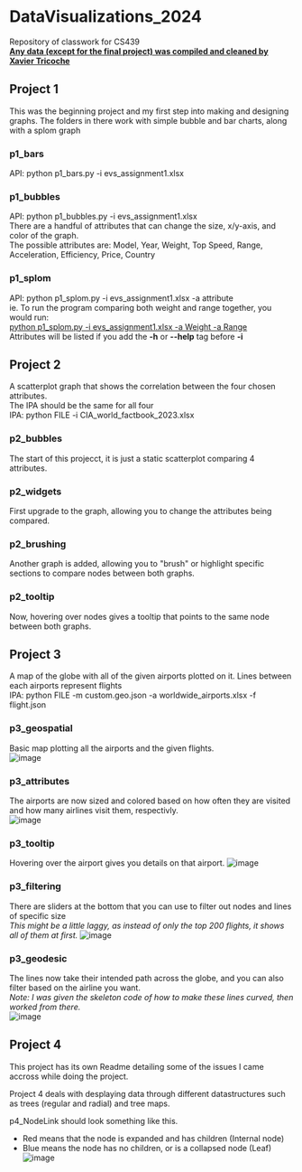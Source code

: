 # DataVisualizations_2024
Repository of classwork for CS439  
<ins>**Any data (except for the final project) was compiled and cleaned by Xavier Tricoche**</ins>

## Project 1
This was the beginning project and my first step into making and designing graphs. 
The folders in there work with simple bubble and bar charts, along with a splom graph

### p1_bars
API: python p1_bars.py -i evs_assignment1.xlsx

### p1_bubbles
API: python p1_bubbles.py -i evs_assignment1.xlsx  
There are a handful of attributes that can change the size, x/y-axis, and color of the graph.  
The possible attributes are: Model, Year, Weight, Top Speed, Range, Acceleration, Efficiency, Price, Country

### p1_splom
API: python p1_splom.py -i evs_assignment1.xlsx -a attribute  
ie. To run the program comparing both weight and range together, you would run:  
    <ins>python p1_splom.py -i evs_assignment1.xlsx -a Weight -a Range</ins>  
Attributes will be listed if you add the **-h** or **--help** tag before **-i**  


## Project 2
A scatterplot graph that shows the correlation between the four chosen attributes.  
The IPA should be the same for all four  
IPA: python FILE -i CIA_world_factbook_2023.xlsx  


### p2_bubbles
The start of this projecct, it is just a static scatterplot comparing 4 attributes.


### p2_widgets
First upgrade to the graph, allowing you to change the attributes being compared.

### p2_brushing
Another graph is added, allowing you to "brush" or highlight specific sections to compare nodes between both graphs.

### p2_tooltip
Now, hovering over nodes gives a tooltip that points to the same node between both graphs. 


## Project 3
A map of the globe with all of the given airports plotted on it. Lines between each airports represent flights  
IPA: python FILE -m custom.geo.json -a worldwide_airports.xlsx -f flight.json  

### p3_geospatial
Basic map plotting all the airports and the given flights.  
![image](https://github.com/user-attachments/assets/1b7eb331-e6b1-4361-8096-d14d789973f2)

### p3_attributes
The airports are now sized and colored based on how often they are visited and how many airlines visit them, respectivly.  
![image](https://github.com/user-attachments/assets/af283d3a-7d9d-433c-810e-a4b32aa0f323)

### p3_tooltip
Hovering over the airport gives you details on that airport.
![image](https://github.com/user-attachments/assets/de34d35d-ffb4-418d-9a75-a8bea09978aa)

### p3_filtering
There are sliders at the bottom that you can use to filter out nodes and lines of specific size  
_This might be a little laggy, as instead of only the top 200 flights, it shows all of them at first._
![image](https://github.com/user-attachments/assets/64bb75e9-f124-405a-8f49-85c2868cb090)


### p3_geodesic
The lines now take their intended path across the globe, and you can also filter based on the airline you want.  
_Note: I was given the skeleton code of how to make these lines curved, then worked from there._  
![image](https://github.com/user-attachments/assets/f6e943c1-2362-455a-a27e-8e496baf71c8)


## Project 4
This project has its own Readme detailing some of the issues I came accross while doing the project.

Project 4 deals with desplaying data through different datastructures such as trees (regular and radial) and tree maps.

p4_NodeLink should look something like this.
- Red means that the node is expanded and has children (Internal node)
- Blue means the node has no children, or is a collapsed node (Leaf)
![image](https://github.com/user-attachments/assets/cd676673-aaf7-4205-95b0-ba604b39f234)

